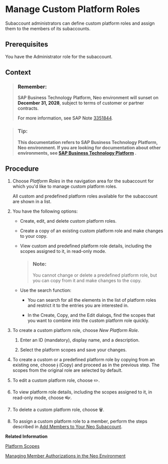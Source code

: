 <!-- loioede5f721e78e4d678c87c8a200c564ca -->

<link rel="stylesheet" type="text/css" href="../css/sap-icons.css"/>

# Manage Custom Platform Roles

Subaccount administrators can define custom platform roles and assign them to the members of its subaccounts.



<a name="loioede5f721e78e4d678c87c8a200c564ca__prereq_gdt_dr2_5db"/>

## Prerequisites

You have the Administrator role for the subaccount.



## Context

> ### Remember:  
> SAP Business Technology Platform, Neo environment will sunset on **December 31, 2028**, subject to terms of customer or partner contracts.
> 
> For more information, see SAP Note [3351844](https://me.sap.com/notes/3351844).

> ### Tip:  
> **This documentation refers to SAP Business Technology Platform, Neo environment. If you are looking for documentation about other environments, see [SAP Business Technology Platform](https://help.sap.com/docs/btp/sap-business-technology-platform/sap-business-technology-platform?version=Cloud) .**



## Procedure

1.  Choose *Platform Roles* in the navigation area for the subaccount for which you'd like to manage custom platform roles.

    All custom and predefined platform roles available for the subaccount are shown in a list.

2.  You have the following options:

    -   Create, edit, and delete custom platform roles.
    -   Create a copy of an existing custom platform role and make changes to your copy.
    -   View custom and predefined platform role details, including the scopes assigned to it, in read-only mode.

        > ### Note:  
        > You cannot change or delete a predefined platform role, but you can copy from it and make changes to the copy.

    -   Use the search function:
        -   You can search for all the elements in the list of platform roles and restrict it to the entries you are interested in.

        -   In the Create, Copy, and the Edit dialogs, find the scopes that you want to combine into the custom platform role quickly.



3.  To create a custom platform role, choose *New Platform Role*.

    1.  Enter an ID \(mandatory\), display name, and a description.

    2.  Select the platform scopes and save your changes.


4.  To create a custom or a predefined platform role by copying from an existing one, choose <span class="SAP-icons-V5"></span> \(Copy\) and proceed as in the previous step. The scopes from the original role are selected by default.

5.  To edit a custom platform role, choose :pencil2:.

6.  To view platform role details, including the scopes assigned to it, in read-only mode, choose :eyeglasses:.

7.  To delete a custom platform role, choose :wastebasket:.

8.  To assign a custom platform role to a member, perform the steps described in [Add Members to Your Neo Subaccount](add-members-to-your-neo-subaccount-a253570.md).


**Related Information**  


[Platform Scopes](platform-scopes-f226074.md "")

[Managing Member Authorizations in the Neo Environment](managing-member-authorizations-in-the-neo-environment-a1ab5c4.md "SAP BTP includes predefined platform roles that support the typical tasks performed by users when interacting with the platform. In addition, subaccount administrators can combine various scopes into a custom platform role that addresses their individual requirements.")


